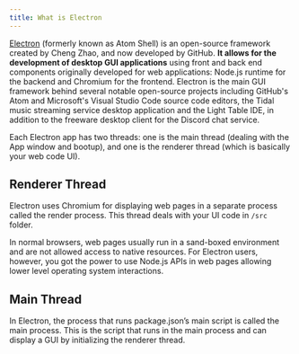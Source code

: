 ```yaml
---
title: What is Electron
---
```

[Electron](https://electronjs.org/) (formerly known as Atom Shell) is an open-source framework created by Cheng Zhao, and now developed by GitHub. **It allows for the development of desktop GUI applications** using front and back end components originally developed for web applications: Node.js runtime for the backend and Chromium for the frontend. Electron is the main GUI framework behind several notable open-source projects including GitHub's Atom and Microsoft's Visual Studio Code source code editors, the Tidal music streaming service desktop application and the Light Table IDE, in addition to the freeware desktop client for the Discord chat service.

Each Electron app has two threads: one is the main thread (dealing with the App window and bootup), and one is the renderer thread (which is basically your web code UI).

## Renderer Thread
Electron uses Chromium for displaying web pages in a separate process called the render process. This thread deals with your UI code in `/src` folder.

In normal browsers, web pages usually run in a sand-boxed environment and are not allowed access to native resources. For Electron users, however, you got the power to use Node.js APIs in web pages allowing lower level operating system interactions.

## Main Thread
In Electron, the process that runs package.json’s main script is called the main process. This is the script that runs in the main process and can display a GUI by initializing the renderer thread.

